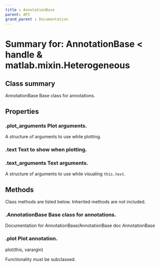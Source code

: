 ```yaml
---
title : AnnotationBase
parent: API
grand_parent : Documentation
---
```

# Summary for: **AnnotationBase**  < handle & matlab.mixin.Heterogeneous

## Class summary

AnnotationBase Base class for annotations.

## Properties

### .**plot_arguments** Plot arguments.

A structure of arguments to use while plotting.

### .**text** Text to show when plotting.



### .**text_arguments** Text arguments.

A structure of arguments to use while visualing `this.text`.


## Methods

Class methods are listed below. Inherited methods are not included.

### .**AnnotationBase** Base class for annotations.
Documentation for AnnotationBase/AnnotationBase
doc AnnotationBase

### .**plot** Plot annotation.

plot(this, varargin)

Functionality must be subclassed.



